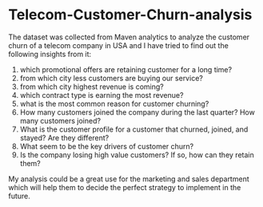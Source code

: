 # Telecom-Customer-Churn-analysis
The dataset was collected from Maven analytics to analyze the customer churn of a telecom company in USA and I have tried to find out the following insights from it:
1) which promotional offers are retaining customer for a long time?
2) from which city less customers are buying our service?
3) from which city highest revenue is coming?
4) which contract type is earning the most revenue?
5) what is the most common reason for customer churning?
6) How many customers joined the company during the last quarter? How many customers joined?
7) What is the customer profile for a customer that churned, joined, and stayed? Are they different?
8) What seem to be the key drivers of customer churn?
9) Is the company losing high value customers? If so, how can they retain them?

My analysis could be a great use for the marketing and sales department which will help them to decide the perfect strategy to implement in the future.
